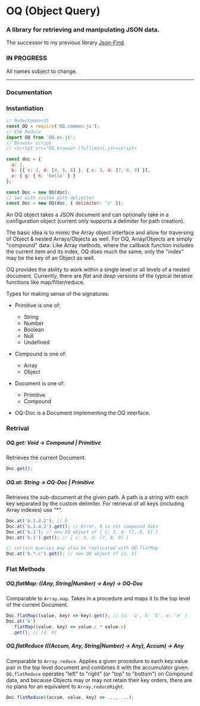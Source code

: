 # OQ (Object Query)

### A library for retrieving and manipulating JSON data.

The successor to my previous library [Json-Find](https://www.npmjs.com/package/json-find).

### IN PROGRESS

All names subject to change.

---

### Documentation

### Instantiation

```js
// Node/CommonJS
const OQ = require('OQ.common.js');
// ES6 Module
import OQ from 'OQ.es.js';
// Browser script
// <script src="OQ.browser.[full|min].js><script>

const doc = {
  a: 1,
  b: [{ c: 2, d: [4, 5, 6] }, { c: 3, d: [7, 8, 9] }],
  e: { g: { h: 'hello' } }
};

const Doc = new OQ(doc);
// set with custom path delimiter
const Doc = new OQ(doc, { delimiter: '/' });
```

An OQ object takes a JSON document and can optionally take in a configuration object (current only supports a delimiter for path creation).

The basic idea is to mimic the Array object interface and allow for traversing of Object & nested Arrays/Objects as well. For OQ, Array/Objects are simply "compound" data. Like Array methods, where the callback function includes the current item and its index, OQ does much the same, only the "index" may be the key of an Object as well.

OQ provides the ability to work within a single level or all levels of a nested document. Currently, there are _flat_ and _deep_ versions of the typical iterative functions like map/filter/reduce.

Types for making sense of the signatures:

- Primitive is one of:

  - String
  - Number
  - Boolean
  - Null
  - Undefined

- Compound is one of:

  - Array
  - Object

- Document is one of:

  - Primitive
  - Compound

- OQ-Doc is a Document implementing the OQ interface.

### Retrival

##### OQ.get: Void -> Compound | Primitive

Retrieves the current Document.

```js
Doc.get();
```

##### OQ.at: String -> OQ-Doc | Primitive

Retrieves the sub-document at the given path. A path is a string with each key separated by the custom delimiter. For retrieval of all keys (including Array indexes) use "\*".

```js
Doc.at('b.1.d.2'); // 9
Doc.at('b.1.d.2').get(); // Error, 9 is not compound data
Doc.at('b.1'); // new OQ object of { c: 3, d: [7, 8, 9] }
Doc.at('b.1').get(); // { c: 3, d: [7, 8, 9] }

// certain queries may also be replicated with OQ.flatMap
Doc.at('b.*.c').get(); // new OQ object of [2, 3]
```

### Flat Methods

##### OQ.flatMap: ((Any, String|Number) -> Any) -> OQ-Doc

Comparable to <code>Array.map</code>. Takes in a procedure and maps it to the top level of the current Document.

```js
Doc.flatMap((value, key) => key).get(); // {a: 'a', b: 'b', e: 'e' }
Doc.at('b')
  .flatMap((value, key) => value.c * value.c)
  .get(); // [4, 9]
```

##### OQ.flatReduce (((Accum, Any, String|Number) -> Any), Accum) -> Any

Comparable to <code>Array.reduce</code>. Applies a given procedure to each key:value pair in the top level document and combines it with the accumulator given. <code>OQ.flatReduce</code> operates "left" to "right" (or "top" to "bottom") on Compound data, and because Objects may or may not retain their key orders, there are no plans for an equivalent to <code>Array.reduceRight</code>.

```js
Doc.flatReduce((accum, value, key) => ..., ...);
```
